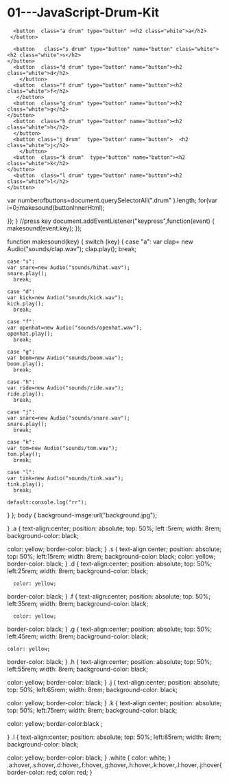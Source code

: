 # 01---JavaScript-Drum-Kit
<!DOCTYPE html>
<html lang="en" dir="ltr">
  <head>
    <meta charset="utf-8">
    <title>My drummer kit</title>
    <link rel="stylesheet" href="C:\Users\Vishwas Srivastava\Downloads\01 - JavaScript Drum Kit\style.css">

  </head>
  <body>


      <button  class="a drum" type="button" ><h2 class="white">a</h2>
     </button>

      <button   class="s drum" type="button" name="button" class="white"><h2 class="white">s</h2>
    </button>
      <button  class="d drum" type="button" name="button"><h2 class="white">d</h2>
        </button>
      <button  class="f drum" type="button" name="button"><h2 class="white">f</h2>
       </button>
      <button  class="g drum" type="button" name="button"><h2 class="white">g</h2>
    </button>
      <button  class="h drum" type="button" name="button"><h2 class="white">h</h2>
      </button>
      <button class="j drum"  type="button" name="button">  <h2 class="white">j</h2>
        </button>
      <button  class="k drum"  type="button" name="button"><h2 class="white">k</h2>
    </button>
      <button  class="l drum" type="button" name="button"><h2 class="white">l</h2>
    </button>
<script src="index.js" charset="utf-8"></script>
  </body>
</html>
var numberofbuttons=document.querySelectorAll(".drum" ).length;
for(var i=0;i<numberofbuttons;i++)
{
  document.querySelectorAll(".drum")[i].addEventListener("click",function ()
  {
    var buttonInnerHtml= this.innerHtml;

   makesound(buttonInnerHtml);


  });
}
//press key
document.addEventListener("keypress",function(event)
{
makesound(event.key);
});

function makesound(key)
{
switch (key) {
  case "a":
  var clap= new Audio("sounds/clap.wav");
  clap.play();
    break;

    case "s":
    var snare=new Audio("sounds/hihat.wav");
    snare.play();
      break;

    case "d":
    var kick=new Audio("sounds/kick.wav");
    kick.play();
      break;

    case "f":
    var openhat=new Audio("sounds/openhat.wav");
    openhat.play();
      break;

    case "g":
    var boom=new Audio("sounds/boom.wav");
    boom.play();
      break;

    case "h":
    var ride=new Audio("sounds/ride.wav");
    ride.play();
      break;

    case "j":
    var snare=new Audio("sounds/snare.wav");
    snare.play();
      break;

    case "k":
    var tom=new Audio("sounds/tom.wav");
    tom.play();
      break;

    case "l":
    var tink=new Audio("sounds/tink.wav");
    tink.play();
      break;

    default:console.log("rr");
}
};
body
{
  background-image:url("background.jpg");

}
.a
{
  text-align:center;
  position: absolute;
  top: 50%;
  left :5rem;
  width: 8rem;
  background-color: black;

  color: yellow;
border-color: black;
}
.s
{
  text-align:center;
  position: absolute;
  top: 50%;
  left:15rem;
  width: 8rem;
  background-color: black;
  color: yellow;
border-color: black;
}
.d
{
  text-align:center;
  position: absolute;
  top: 50%;
  left:25rem;
      width: 8rem;
      background-color: black;

      color: yellow;
border-color: black;
}
.f
{
  text-align:center;
  position: absolute;
  top: 50%;
  left:35rem;
      width: 8rem;
      background-color: black;

      color: yellow;
border-color: black;
}
.g
{
  text-align:center;
  position: absolute;
  top: 50%;
  left:45rem;
    width: 8rem;
    background-color: black;

    color: yellow;
border-color: black;
}
.h
{
  text-align:center;
  position: absolute;
  top: 50%;
  left:55rem;
  width: 8rem;
  background-color: black;

  color: yellow;
border-color: black;
}
.j
{
  text-align:center;
  position: absolute;
  top: 50%;
  left:65rem;
  width: 8rem;
  background-color: black;

  color: yellow;
border-color: black;
}
.k
{
  text-align:center;
  position: absolute;
  top: 50%;
  left:75rem;
  width: 8rem;
  background-color: black;

  color: yellow;
border-color:black ;


}
.l
{
  text-align:center;
  position: absolute;
  top: 50%;
  left:85rem;
  width: 8rem;
  background-color: black;

  color: yellow;
border-color: black;
}
.white
{
  color: white;
}
.a:hover,.s:hover,.d:hover,.f:hover,.g:hover,.h:hover,.k:hover,.l:hover,.j:hover{
  border-color: red;
  color: red;
}
